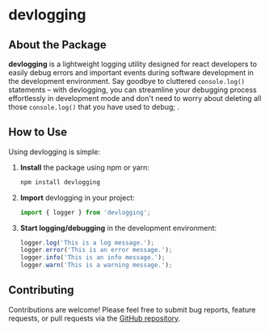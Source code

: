 # devlogging

## About the Package

**devlogging** is a lightweight logging utility designed for react developers to easily debug errors and important events during software development in the development environment. Say goodbye to cluttered `console.log()` statements – with devlogging, you can streamline your debugging process effortlessly in development mode and don't need to worry about deleting all those `console.log()` that you have used to debug; .

## How to Use

Using devlogging is simple:

1. **Install** the package using npm or yarn:
    ```bash
    npm install devlogging
    ```

2. **Import** devlogging in your project:
    ```javascript
    import { logger } from 'devlogging';
    ```

3. **Start logging/debugging** in the development environment:
    ```javascript
    logger.log('This is a log message.');
    logger.error('This is an error message.');
    logger.info('This is an info message.');
    logger.warn('This is a warning message.');
    ```



## Contributing

Contributions are welcome! Please feel free to submit bug reports, feature requests, or pull requests via the [GitHub repository](https://github.com/binoybarnabas/logger-js.git).


